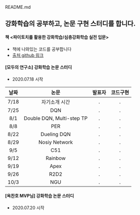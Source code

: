 README.md

## 강화학습의 공부하고, 논문 구현 스터디를 합니다.

#### 책 <파이토치를 활용한 강화학습/심층강화학습 실전 입문>
* 책에 나와있는 코드를 공부합니다
* [출처 github 링크](https://github.com/wikibook/pytorch-drl)

#### [모두의 연구소] 강화학습 논문 스터디
* 2020.07.18 시작

날짜 | 논문 | 발표자 | 코드구현
:---: | :---: | :---: | :---:
7/18 | 자기소개 시간 | . | . 
7/25 | DQN | . | . 
8/1 | Double DQN, Multi-step TP | . | . 
8/8 | PER | . | . 
8/22 | Dueling DQN | . | . 
8/29 | Nosiy Network | . | . 
9/5 | C51 | . | . 
9/12 | Rainbow | . | . 
9/19 | Apex | . | . 
9/26 | R2D2 | . | . 
10/3 | NGU | . | . 

#### [옥찬호 MVP님] 강화학습 논문 스터디
* 2020.07.20 시작
